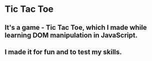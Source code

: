 # Tic Tac Toe
## It's a game - Tic Tac Toe, which I made while learning DOM manipulation in JavaScript.
## I made it for fun and to test my skills.
